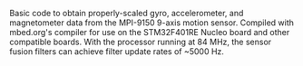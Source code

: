 Basic code to obtain properly-scaled gyro, accelerometer, and magnetometer data from the MPI-9150 9-axis motion sensor. Compiled with mbed.org's compiler for use on the STM32F401RE Nucleo board and other compatible boards. With the processor running at 84 MHz, the sensor fusion filters can achieve filter update rates of ~5000 Hz.

